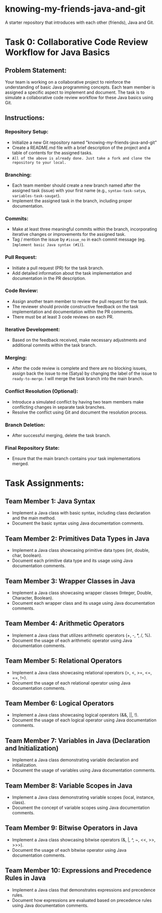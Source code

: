 # knowing-my-friends-java-and-git
A starter repository that introduces with each other (friends), Java and Git.

# Task 0: Collaborative Code Review Workflow for Java Basics

## Problem Statement:
Your team is working on a collaborative project to reinforce the understanding of basic Java programming concepts. Each team member is assigned a specific aspect to implement and document. The task is to simulate a collaborative code review workflow for these Java basics using Git.

## Instructions:

### Repository Setup:
- Initialize a new Git repository named "knowing-my-friends-java-and-git"
- Create a README.md file with a brief description of the project and a table of contents for the assigned tasks.
- `All of the above is already done. Just take a fork and clone the repository to your local.`

### Branching:
- Each team member should create a new branch named after the assigned task (issue) with your first name (e.g., `syntax-task-satya`, `variables-task-saugat`).
- Implement the assigned task in the branch, including proper documentation.

### Commits:
- Make at least three meaningful commits within the branch, incorporating iterative changes or improvements for the assigned task.
- Tag / mention the issue by `#issue_no` in each commit message (eg. `Implement basic Java syntax (#1)`).

### Pull Request:
- Initiate a pull request (PR) for the task branch.
- Add detailed information about the task implementation and documentation in the PR description.

### Code Review:
- Assign another team member to review the pull request for the task.
- The reviewer should provide constructive feedback on the task implementation and documentation within the PR comments.
- There must be at least 3 code reviews on each PR.

### Iterative Development:
- Based on the feedback received, make necessary adjustments and additional commits within the task branch.

### Merging:
- After the code review is complete and there are no blocking issues, assign back the issue to me (Satya) by changing the label of the issue to `ready-to-merge`. I will merge the task branch into the main branch.

### Conflict Resolution (Optional):
- Introduce a simulated conflict by having two team members make conflicting changes in separate task branches.
- Resolve the conflict using Git and document the resolution process.

### Branch Deletion:
- After successful merging, delete the task branch.

### Final Repository State:
- Ensure that the main branch contains your task implementations merged.



# Task Assignments:

## Team Member 1: Java Syntax
- Implement a Java class with basic syntax, including class declaration and the main method.
- Document the basic syntax using Java documentation comments.

## Team Member 2: Primitives Data Types in Java
- Implement a Java class showcasing primitive data types (int, double, char, boolean).
- Document each primitive data type and its usage using Java documentation comments.

## Team Member 3: Wrapper Classes in Java
- Implement a Java class showcasing wrapper classes (Integer, Double, Character, Boolean).
- Document each wrapper class and its usage using Java documentation comments.

## Team Member 4: Arithmetic Operators
- Implement a Java class that utilizes arithmetic operators (+, -, *, /, %).
- Document the usage of each arithmetic operator using Java documentation comments.

## Team Member 5: Relational Operators
- Implement a Java class showcasing relational operators (>, <, >=, <=, ==, !=).
- Document the usage of each relational operator using Java documentation comments.

## Team Member 6: Logical Operators
- Implement a Java class showcasing logical operators (&&, ||, !).
- Document the usage of each logical operator using Java documentation comments.

## Team Member 7: Variables in Java (Declaration and Initialization)
- Implement a Java class demonstrating variable declaration and initialization.
- Document the usage of variables using Java documentation comments.

## Team Member 8: Variable Scopes in Java
- Implement a Java class demonstrating variable scopes (local, instance, class).
- Document the concept of variable scopes using Java documentation comments.

## Team Member 9: Bitwise Operators in Java
- Implement a Java class showcasing bitwise operators (&, |, ^, ~, <<, >>, >>>).
- Document the usage of each bitwise operator using Java documentation comments.

## Team Member 10: Expressions and Precedence Rules in Java
- Implement a Java class that demonstrates expressions and precedence rules.
- Document how expressions are evaluated based on precedence rules using Java documentation comments.



